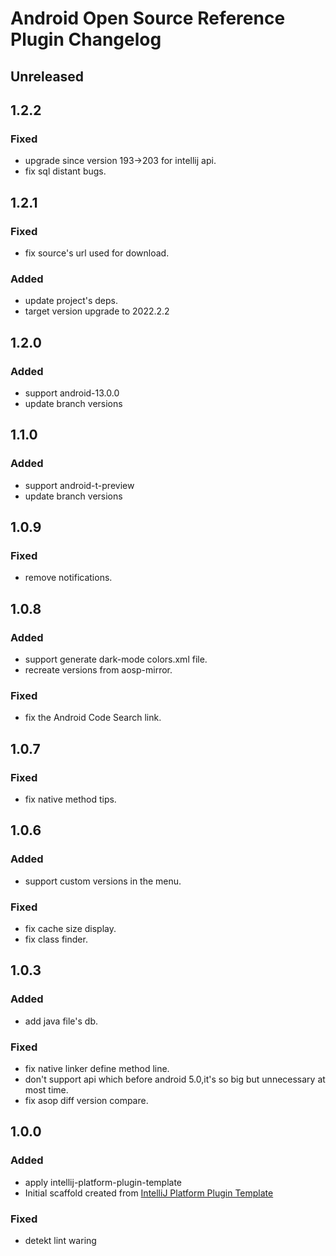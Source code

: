 # Android Open Source Reference Plugin Changelog

## Unreleased

## 1.2.2

### Fixed
- upgrade since version 193->203 for intellij api.
- fix sql distant bugs.

## 1.2.1

### Fixed
- fix source's url used for download.

### Added
- update project's deps.
- target version upgrade to 2022.2.2

## 1.2.0

### Added
- support android-13.0.0
- update branch versions

## 1.1.0

### Added
- support android-t-preview
- update branch versions

## 1.0.9

### Fixed
- remove notifications.

## 1.0.8

### Added
- support generate dark-mode colors.xml file.
- recreate versions from aosp-mirror.

### Fixed
- fix the Android Code Search link.

## 1.0.7

### Fixed
- fix native method tips.

## 1.0.6

### Added
- support custom versions in the menu.

### Fixed
- fix cache size display.
- fix class finder.

## 1.0.3

### Added
- add java file's db.

### Fixed
- fix native linker define method line.
- don't support api which before android 5.0,it's so big but unnecessary at most time.
- fix asop diff version compare.

## 1.0.0

### Added
- apply intellij-platform-plugin-template
- Initial scaffold created
  from [IntelliJ Platform Plugin Template](https://github.com/JetBrains/intellij-platform-plugin-template)

### Fixed
- detekt lint waring
